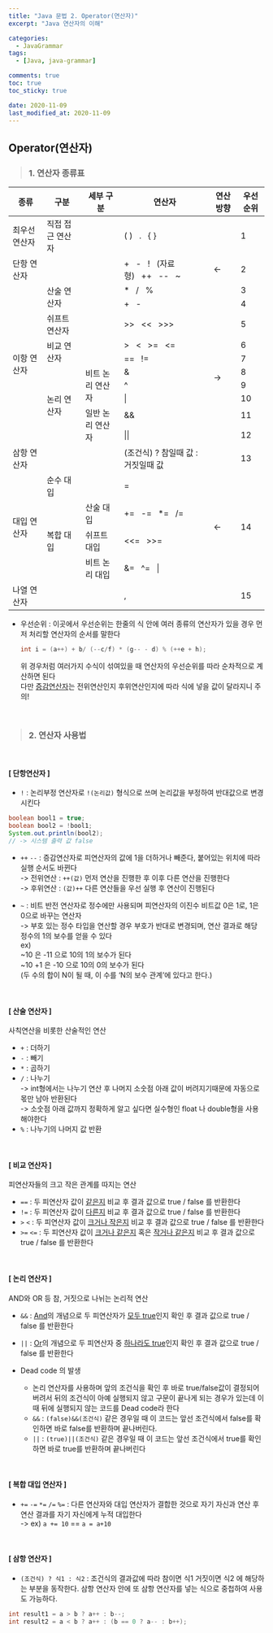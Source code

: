 ```yaml
---
title: "Java 문법 2. Operator(연산자)"
excerpt: "Java 연산자의 이해"

categories:
  - JavaGrammar
tags:
  - [Java, java-grammar]

comments: true
toc: true
toc_sticky: true

date: 2020-11-09
last_modified_at: 2020-11-09
---
```


## Operator(연산자)

> ### 1. 연산자 종류표

<table><thead><tr><th>종류</th><th>구분</th><th>세부 구분</th><th>연산자</th><th>연산 방향</th><th>우선순위</th></tr></thead><tbody><tr><td>최우선 연산자</td><td>직접 접근 연산자</td><td></td><td> ( )&nbsp;&nbsp;&nbsp;.&nbsp;&nbsp;&nbsp;{ } </td><td></td><td>1</td></tr><tr><td>단항 연산자</td><td></td><td></td><td> +&nbsp;&nbsp;&nbsp;-&nbsp;&nbsp;&nbsp;!&nbsp;&nbsp;&nbsp;(자료형)&nbsp;&nbsp;&nbsp;++&nbsp;&nbsp;&nbsp;--&nbsp;&nbsp;&nbsp;~ </td><td>←</td><td>2</td></tr><tr><td rowspan="10">이항 연산자</td><td rowspan="2">산술 연산자</td><td></td><td> *&nbsp;&nbsp;&nbsp;/&nbsp;&nbsp;&nbsp;% </td><td rowspan="11">→</td><td>3</td></tr><tr><td></td><td> +&nbsp;&nbsp;&nbsp;- </td><td>4</td></tr><tr><td>쉬프트 연산자</td><td></td><td> &gt;&gt;&nbsp;&nbsp;&nbsp;&lt;&lt;&nbsp;&nbsp;&nbsp;&gt;&gt;&gt; </td><td>5</td></tr><tr><td rowspan="2">비교 연산자</td><td></td><td> &gt;&nbsp;&nbsp;&nbsp;&lt;&nbsp;&nbsp;&nbsp;&gt;=&nbsp;&nbsp;&nbsp;&lt;= </td><td>6</td></tr><tr><td></td><td> ==&nbsp;&nbsp;&nbsp;!= </td><td>7</td></tr><tr><td rowspan="5">논리 연산자</td><td rowspan="3">비트 논리 연산자</td><td> &amp; </td><td>8</td></tr><tr><td> ^ </td><td>9</td></tr><tr><td> | </td><td>10</td></tr><tr><td rowspan="2">일반 논리 연산자</td><td> &amp;&amp; </td><td>11</td></tr><tr><td> || </td><td>12</td></tr><tr><td>삼항 연산자</td><td></td><td></td><td>(조건식) ? 참일때 값 : 거짓일때 값</td><td>13</td></tr><tr><td rowspan="4">대입 연산자</td><td>순수 대입</td><td></td><td> = </td><td rowspan="4">←</td><td rowspan="4">14</td></tr><tr><td rowspan="3">복합 대입</td><td>산술 대입</td><td> +=&nbsp;&nbsp;&nbsp;-=&nbsp;&nbsp;&nbsp;*=&nbsp;&nbsp;&nbsp;/= </td></tr><tr><td>쉬프트 대입</td><td> &lt;&lt;=&nbsp;&nbsp;&nbsp;&gt;&gt;= </td></tr><tr><td>비트 논리 대입</td><td> &amp;=&nbsp;&nbsp;&nbsp;^=&nbsp;&nbsp;&nbsp;| </td></tr><tr><td>나열 연산자</td><td></td><td></td><td> , </td><td></td><td>15</td></tr></tbody></table>

- 우선순위 : 이곳에서 우선순위는 한줄의 식 안에 여러 종류의 연산자가 있을 경우 먼저 처리할 연산자의 순서를 말한다
  ```java
  int i = (a++) + b/ (--c/f) * (g-- - d) % (++e + h);
  ```
  위 경우처럼 여러가지 수식이 섞여있을 때 연산자의 우선순위를 따라 순차적으로 계산하면 된다  
  다만 [증감연산자](#단항연산자)는 전위연산인지 후위연산인지에 따라 식에 넣을 값이 달라지니 주의!

<br>

> ### 2. 연산자 사용법

<br>

#### [ 단항연산자 ]

- `!` : 논리부정 연산자로 `!(논리값)` 형식으로 쓰며 논리값을 부정하여 반대값으로 변경시킨다

```java
boolean bool1 = true;
boolean bool2 = !bool1;
System.out.println(bool2);
// -> 시스템 출력 값 false
```

- `++` `--` : 증감연산자로 피연산자의 값에 1을 더하거나 빼준다, 붙어있는 위치에 따라 실행 순서도 바뀐다  
  -> 전위연산 : `++(값)` 먼저 연산을 진행한 후 이후 다른 연산을 진행한다  
  -> 후위연산 : `(값)++` 다른 연산들을 우선 실행 후 연산이 진행된다

- `~` : 비트 반전 연산자로 정수에만 사용되며 피연산자의 이진수 비트값 0은 1로, 1은 0으로 바꾸는 연산자  
   -> 부호 있는 정수 타입을 연산할 경우 부호가 반대로 변경되며, 연산 결과로 해당 정수의 1의 보수를 얻을 수
  있다  
  ex)  
  ~10 은 -11 으로 10의 1의 보수가 된다  
  ~10 +1 은 -10 으로 10의 0의 보수가 된다  
  (두 수의 합이 N이 될 때, 이 수를 ‘N의 보수 관계’에 있다고 한다.)

<br>

#### [ 산술 연산자 ]

사칙연산을 비롯한 산술적인 연산

- `+` : 더하기
- `-` : 빼기
- `*` : 곱하기
- `/` : 나누기  
  -> int형에서는 나누기 연산 후 나머지 소숫점 아래 값이 버려지기때문에 자동으로 몫만 남아 반환된다  
  -> 소숫점 아래 값까지 정확하게 알고 싶다면 실수형인 float 나 double형을 사용해야한다
- `%` : 나누기의 나머지 값 반환

<br>

#### [ 비교 연산자 ]

피연산자들의 크고 작은 관계를 따지는 연산

- `==` : 두 피연산자 값이 <u>같은지</u> 비교 후 결과 값으로 true / false 를 반환한다
- `!=` : 두 피연산자 값이 <u>다른지</u> 비교 후 결과 값으로 true / false 를 반환한다
- `>` `<` : 두 피연산자 값이 <u>크거나 작은지</u> 비교 후 결과 값으로 true / false 를 반환한다
- `>=` `<=` : 두 피연산자 값이 <u>크거나 같은지</u> 혹은 <u>작거나 같은지</u> 비교 후 결과 값으로 true / false 를 반환한다

<br>

#### [ 논리 연산자 ]

AND와 OR 등 참, 거짓으로 나뉘는 논리적 연산

- `&&` : <u>And</u>의 개념으로 두 피연산자가 <u>모두 true</u>인지 확인 후 결과 값으로 true / false 를 반환한다
- `||` : <u>Or</u>의 개념으로 두 피연산자 중 <u>하나라도 true</u>인지 확인 후 결과 값으로 true / false 를 반환한다

- Dead code 의 발생
  - 논리 연산자를 사용하며 앞의 조건식을 확인 후 바로 true/false값이 결정되어 버려서 뒤의 조건식이 아예 실행되지 않고 구문이 끝나게 되는 경우가 있는데 이때 뒤에 실행되지 않는 코드를 Dead code라 한다
  - `&&` : `(false)&&(조건식)` 같은 경우일 때 이 코드는 앞선 조건식에서 false를 확인하면 바로 false를 반환하며 끝나버린다.
  - `||` : `(true)||(조건식)` 같은 경우일 때 이 코드는 앞선 조건식에서 true를 확인하면 바로 true를 반환하며 끝나버린다

<br>

#### [ 복합 대입 연산자 ]

- `+=` `-=` `*=` `/=` `%=` : 다른 연산자와 대입 연산자가 결합한 것으로 자기 자신과 연산 후 연산 결과를 자기 자신에게 누적 대입한다  
  -> ex) `a += 10` == `a = a+10 `

<br>

#### [ 삼항 연산자 ]

- `(조건식) ? 식1 : 식2` : 조건식의 결과값에 따라 참이면 식1 거짓이면 식2 에 해당하는 부분을 동작한다. 삼항 연산자 안에 또 삼항 연산자를 넣는 식으로 중첩하여 사용도 가능하다.

```java
int result1 = a > b ? a++ : b--;
int result2 = a < b ? a++ : (b == 0 ? a-- : b++);
```
